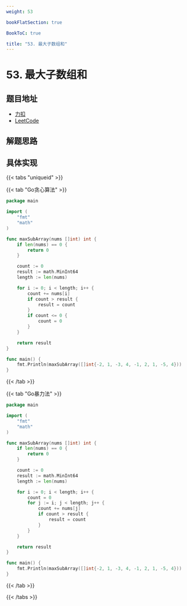 ```yaml
---
weight: 53

bookFlatSection: true

BookToC: true

title: "53. 最大子数组和"
---
```


# 53. 最大子数组和

## 题目地址

+ [力扣](https://leetcode.cn/problems/maximum-subarray/)
+ [LeetCode](https://leetcode.com/problems/maximum-subarray/)

## 解题思路

## 具体实现

{{< tabs "uniqueid" >}}

{{< tab "Go贪心算法" >}}

```go
package main

import (
	"fmt"
	"math"
)

func maxSubArray(nums []int) int {
	if len(nums) == 0 {
		return 0
	}

	count := 0
	result := math.MinInt64
	length := len(nums)

	for i := 0; i < length; i++ {
		count += nums[i]
		if count > result {
			result = count
		}
		if count <= 0 {
			count = 0
		}
	}

	return result
}

func main() {
	fmt.Println(maxSubArray([]int{-2, 1, -3, 4, -1, 2, 1, -5, 4}))
}

```

{{< /tab  >}}

{{< tab "Go暴力法" >}}

```go
package main

import (
	"fmt"
	"math"
)

func maxSubArray(nums []int) int {
	if len(nums) == 0 {
		return 0
	}

	count := 0
	result := math.MinInt64
	length := len(nums)

	for i := 0; i < length; i++ {
		count = 0
		for j := i; j < length; j++ {
			count += nums[j]
			if count > result {
				result = count
			}
		}
	}

	return result
}

func main() {
	fmt.Println(maxSubArray([]int{-2, 1, -3, 4, -1, 2, 1, -5, 4}))
}

```

{{< /tab  >}}

{{< /tabs  >}}


